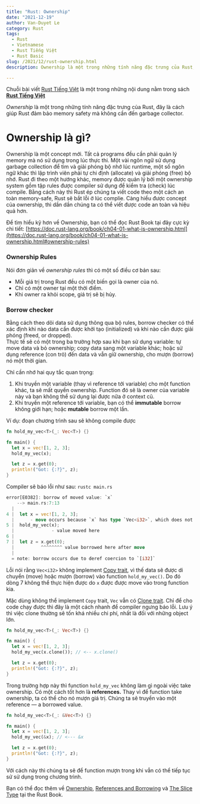 ```yaml
---
title: "Rust: Ownership"
date: "2021-12-19"
author: Van-Duyet Le
category: Rust
tags:
  - Rust
  - Vietnamese
  - Rust Tiếng Việt
  - Rust Basic
slug: /2021/12/rust-ownership.html
description: Ownership là một trong những tính năng đặc trưng của Rust, đây là cách giúp Rust đảm bảo memory safety mà không cần đến garbage collector.

---
```


<div class="noti">Chuỗi bài viết <a href="/tag/rust-tiếng-việt/">Rust Tiếng Việt</a> là một trong những nội dung nằm trong sách <a href="https://rust-tieng-viet.github.io/?utm_source=blog.duyet.net&utm_medium=post&utm_campaign=launch_rust_tieng_viet" target="_blank"><strong>Rust Tiếng Việt</strong></a></div>

*Ownership* là một trong những tính năng đặc trưng của Rust, đây là cách giúp Rust đảm bảo memory safety mà không cần đến garbage collector.

# Ownership là gì?

Ownership là một concept mới. Tất cả programs đều cần phải quản lý 
memory mà nó sử dụng trong lúc thực thi. Một vài ngôn ngữ sử dụng 
garbage collection để tìm và giải phóng bộ nhớ lúc runtime, một số 
ngôn ngữ khác thì lập trình viên phải tự chi định (allocate) và giải 
phóng (free) bộ nhớ. Rust đi theo một hướng khác, memory được quản lý 
bởi một ownership system gồm tập rules được compiler sử dụng để kiểm 
tra (check) lúc compile. Bằng cách này thì Rust ép chúng ta viết code theo một 
cách an toàn memory-safe, Rust sẽ bắt lỗi ở lúc complie.
Càng hiểu được concept của ownership, thì dần 
dần chúng ta có thể viết được code an toàn và hiệu quả hơn. 

Để tìm hiểu kỹ hơn về Ownership, bạn có thể đọc Rust Book tại 
đây cực kỳ chi tiết: 
[https://doc.rust-lang.org/book/ch04-01-what-is-ownership.html](https://doc.rust-lang.org/book/ch04-01-what-is-ownership.html#ownership-rules)

### Ownership Rules

Nói đơn giản về *ownership rules* thì có một số điều cơ bản sau:

- Mỗi giá trị trong Rust đều có một biến gọi là owner của nó.
- Chỉ có một owner tại một thời điểm.
- Khi owner ra khỏi scope, giá trị sẽ bị hủy.

### Borrow checker

Bằng cách theo dõi data sử dụng thông qua bộ rules, 
borrow checker có thể xác định khi nào data cần được khởi tạo 
(initialized) và khi nào cần được giải phóng (freed, or dropped).  
Thực tế sẽ có một trong ba trường hợp sau khi bạn sử dụng variable: 
tự move data và bỏ ownership; copy data sang một variable khác; 
hoặc sử dụng reference (con trỏ) đến data và vẫn giữ ownership, 
cho mượn (borrow) nó một thời gian.

Chỉ cần nhớ hai quy tắc quan trọng:

1. Khi truyền một variable (thay vì reference tới variable) cho một function khác, ta sẽ mất quyền ownership. Function đó sẽ là owner của variable này và bạn không thể sử dụng lại được nữa ở context cũ.
2. Khi truyền một reference tới variable, bạn có thể **immutable** borrow không giới hạn; hoặc **mutable** borrow một lần.

Ví dụ: đoạn chương trình sau sẽ không compile được

```rust
fn hold_my_vec<T>(_: Vec<T>) {}

fn main() {
  let x = vec![1, 2, 3];
  hold_my_vec(x);

  let z = x.get(0);
  println!("Got: {:?}", z);
}
```

Compiler sẽ báo lỗi như sau: `rustc main.rs`

```rust
error[E0382]: borrow of moved value: `x`
    --> main.rs:7:13
  |
4 |  let x = vec![1, 2, 3];
  |      - move occurs because `x` has type `Vec<i32>`, which does not implement the `Copy` trait
5 |  hold_my_vec(x);
  |              - value moved here
6 |
7 |  let z = x.get(0);
  |          ^^^^^^^^ value borrowed here after move
  |
  = note: borrow occurs due to deref coercion to `[i32]`
```

Lỗi nói rằng `Vec<i32>` không implement 
[Copy trait](https://doc.rust-lang.org/std/marker/trait.Copy.html), 
vì thế data sẽ được di chuyển (move) hoặc mượn (borrow) vào function 
`hold_my_vec()`. Do đó dòng 7 không thể thực hiện được do `x` được 
được move vào trong function kia.

Mặc dùng không thể implement `Copy` trait, `Vec` vẫn có 
[Clone trait](https://doc.rust-lang.org/core/clone/trait.Clone.html). 
Chỉ để cho code chạy được thì đây là một cách nhanh để compiler ngưng báo lỗi. 
Lưu ý thì việc clone thường sẽ tốn khá nhiều chi phí, nhất là đối với những object lớn. 

```rust
fn hold_my_vec<T>(_: Vec<T>) {}

fn main() {
  let x = vec![1, 2, 3];
  hold_my_vec(x.clone()); // <-- x.clone()

  let z = x.get(0);
  println!("Got: {:?}", z);
}
```

Trong trường hợp này thì function `hold_my_vec` không làm gì ngoài 
việc take ownership. Có một cách tốt hơn là **references.** Thay vì 
để function take ownership, ta có thể cho nó mượn giá trị. 
Chúng ta sẽ truyền vào một reference — a borrowed value. 

```rust
fn hold_my_vec<T>(_: &Vec<T>) {}

fn main() {
  let x = vec![1, 2, 3];
  hold_my_vec(&x); // <--- &x

  let z = x.get(0);
  println!("Got: {:?}", z);
}
```

Với cách này thì chúng ta sẽ để function mượn trong khi 
vẫn có thể tiếp tục sử sử dụng trong chương trình.

Bạn có thể đọc thêm về [Ownership](https://doc.rust-lang.org/book/ch04-01-what-is-ownership.html), 
[References and Borrowing](https://doc.rust-lang.org/book/ch04-02-references-and-borrowing.html#references-and-borrowing) và 
[The Slice Type](https://doc.rust-lang.org/book/ch04-03-slices.html#the-slice-type) tại the Rust Book.
